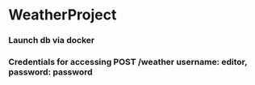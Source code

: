 # WeatherProject
### Launch db via docker
### Credentials for accessing POST /weather username: editor, password: password

